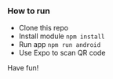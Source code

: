 ### How to run
- Clone this repo
- Install module `npm install`
- Run app `npm run android`
- Use Expo to scan QR code

Have fun!